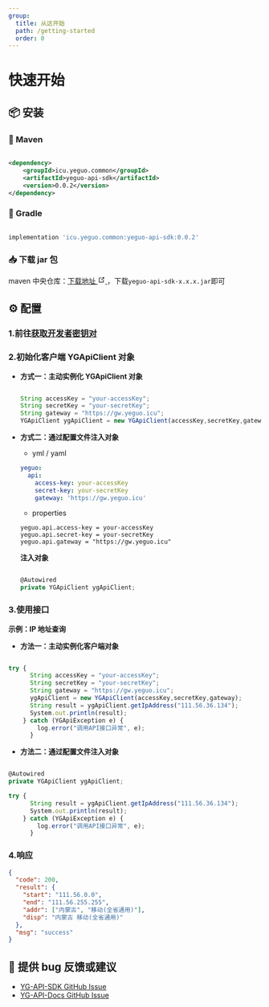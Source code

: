 ```yaml
---
group:
  title: 从这开始
  path: /getting-started
  order: 0
---
```


# 快速开始

## 📦 安装

### 🍋 Maven

```xml

<dependency>
    <groupId>icu.yeguo.common</groupId>
    <artifactId>yeguo-api-sdk</artifactId>
    <version>0.0.2</version>
</dependency>

```

### 🍇 Gradle

```gradle

implementation 'icu.yeguo.common:yeguo-api-sdk:0.0.2'

```

### 📥 下载 jar 包

maven 中央仓库：<a href="https://repo1.maven.org/maven2/icu/yeguo/common/yeguo-api-sdk" target="\_blank" rel="noopener noreferrer">下载地址
<svg
          xmlns="http://www.w3.org/2000/svg"
          aria-hidden="true"
          x="0px"
          y="0px"
          viewBox="0 0 100 100"
          width="15"
          height="15"
        >
<path
            fill="currentColor"
            d="M18.8,85.1h56l0,0c2.2,0,4-1.8,4-4v-32h-8v28h-48v-48h28v-8h-32l0,0c-2.2,0-4,1.8-4,4v56C14.8,83.3,16.6,85.1,18.8,85.1z"
          ></path>
<polygon
            fill="currentColor"
            points="45.7,48.7 51.3,54.3 77.2,28.5 77.2,37.2 85.2,37.2 85.2,14.9 62.8,14.9 62.8,22.9 71.5,22.9"
          ></polygon>
</svg>
</a>，下载`yeguo-api-sdk-x.x.x.jar`即可

## ⚙️ 配置

### 1.前往<a href="https://api.yeguo.icu/person" target="_blank" rel="noopener noreferrer">获取开发者密钥对</a>

### 2.初始化客户端 YGApiClient 对象

- **方式一：主动实例化 YGApiClient 对象**

  ```javascript

  String accessKey = "your-accessKey";
  String secretKey = "your-secretKey";
  String gateway = "https://gw.yeguo.icu";
  YGApiClient ygApiClient = new YGApiClient(accessKey,secretKey,gateway);

  ```

- **方式二：通过配置文件注入对象**

  - yml / yaml

  ```yml
  yeguo:
    api:
      access-key: your-accessKey
      secret-key: your-secretKey
      gateway: 'https://gw.yeguo.icu'
  ```

  - properties

  ```properties
  yeguo.api.access-key = your-accessKey
  yeguo.api.secret-key = your-secretKey
  yeguo.api.gateway = "https://gw.yeguo.icu"
  ```

  **注入对象**

  ```javascript

  @Autowired
  private YGApiClient ygApiClient;

  ```

### 3.使用接口

**示例：IP 地址查询**

- **方法一：主动实例化客户端对象**

```javascript

try {
      String accessKey = "your-accessKey";
      String secretKey = "your-secretKey";
      String gateway = "https://gw.yeguo.icu";
      ygApiClient = new YGApiClient(accessKey,secretKey,gateway);
      String result = ygApiClient.getIpAddress("111.56.36.134");
      System.out.println(result);
    } catch (YGApiException e) {
        log.error("调用API接口异常", e);
      }

```

- **方法二：通过配置文件注入对象**

```javascript

@Autowired
private YGApiClient ygApiClient;

try {
      String result = ygApiClient.getIpAddress("111.56.36.134");
      System.out.println(result);
    } catch (YGApiException e) {
        log.error("调用API接口异常", e);
      }

```

### 4.响应

```json
{
  "code": 200,
  "result": {
    "start": "111.56.0.0",
    "end": "111.56.255.255",
    "addr": ["内蒙古", "移动(全省通用)"],
    "disp": "内蒙古 移动(全省通用)"
  },
  "msg": "success"
}
```

## 🐞 提供 bug 反馈或建议

- [YG-API-SDK GitHub Issue](https://github.com/ye-guo/yeguo-api-sdk/issues/new/choose)
- [YG-API-Docs GitHub Issue](https://github.com/ye-guo/yeguo-api-docs/issues/new/choose)
